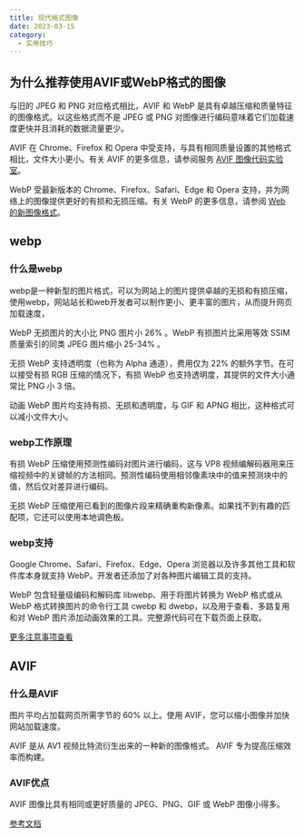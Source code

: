 ```yaml
---
title: 现代格式图像
date: 2023-03-15
category:
  - 实用技巧
---
```


<!-- more -->

## 为什么推荐使用AVIF或WebP格式的图像

与旧的 JPEG 和 PNG 对应格式相比，AVIF 和 WebP 是具有卓越压缩和质量特征的图像格式。以这些格式而不是 JPEG 或 PNG 对图像进行编码意味着它们加载速度更快并且消耗的数据流量更少。

AVIF 在 Chrome、Firefox 和 Opera 中受支持，与具有相同质量设置的其他格式相比，文件大小更小。有关 AVIF 的更多信息，请参阅服务 [AVIF 图像代码实验室](https://codelabs.developers.google.com/codelabs/avif#0)。  

WebP 受最新版本的 Chrome、Firefox、Safari、Edge 和 Opera 支持，并为网络上的图像提供更好的有损和无损压缩。有关 WebP 的更多信息，请参阅 [Web 的新图像格式](https://developers.google.com/speed/webp?hl=zh-cn)。

## webp

### 什么是webp

webp是一种新型的图片格式，可以为网站上的图片提供卓越的无损和有损压缩，使用webp，网站站长和web开发者可以制作更小、更丰富的图片，从而提升网页加载速度，

WebP 无损图片的大小比 PNG 图片小 26% 。WebP 有损图片比采用等效 SSIM 质量索引的同类 JPEG 图片缩小 25-34% 。

无损 WebP 支持透明度（也称为 Alpha 通道），费用仅为 22% 的额外字节。在可以接受有损 RGB 压缩的情况下，有损 WebP 也支持透明度，其提供的文件大小通常比 PNG 小 3 倍。

动画 WebP 图片均支持有损、无损和透明度，与 GIF 和 APNG 相比，这种格式可以减小文件大小。

### webp工作原理
有损 WebP 压缩使用预测性编码对图片进行编码，这与 VP8 视频编解码器用来压缩视频中的关键帧的方法相同。预测性编码使用相邻像素块中的值来预测块中的值，然后仅对差异进行编码。

无损 WebP 压缩使用已看到的图像片段来精确重构新像素。如果找不到有趣的匹配项，它还可以使用本地调色板。

### webp支持
Google Chrome、Safari、Firefox、Edge、Opera 浏览器以及许多其他工具和软件库本身就支持 WebP。开发者还添加了对各种图片编辑工具的支持。

WebP 包含轻量级编码和解码库 libwebp、用于将图片转换为 WebP 格式或从 WebP 格式转换图片的命令行工具 cwebp 和 dwebp，以及用于查看、多路复用和对 WebP 图片添加动画效果的工具。完整源代码可在下载页面上获取。

[更多注意事项查看](https://developers.google.com/speed/webp/faq?hl=zh-cn#how_can_i_detect_browser_support_for_webp)




## AVIF

### 什么是AVIF
图片平均占加载网页所需字节的 60% 以上。使用 AVIF，您可以缩小图像并加快网站加载速度。

AVIF 是从 AV1 视频比特流衍生出来的一种新的图像格式。 AVIF 专为提高压缩效率而构建。

### AVIF优点

AVIF 图像比具有相同或更好质量的 JPEG、PNG、GIF 或 WebP 图像小得多。

[参考文档](https://codelabs.developers.google.com/codelabs/avif#0)



